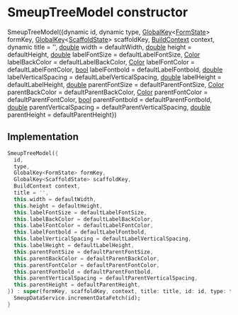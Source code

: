 


# SmeupTreeModel constructor







SmeupTreeModel({dynamic id, dynamic type, [GlobalKey](https://api.flutter.dev/flutter/widgets/GlobalKey-class.html)&lt;[FormState](https://api.flutter.dev/flutter/widgets/FormState-class.html)> formKey, [GlobalKey](https://api.flutter.dev/flutter/widgets/GlobalKey-class.html)&lt;[ScaffoldState](https://api.flutter.dev/flutter/material/ScaffoldState-class.html)> scaffoldKey, [BuildContext](https://api.flutter.dev/flutter/widgets/BuildContext-class.html) context, dynamic title = '', [double](https://api.flutter.dev/flutter/dart-core/double-class.html) width = defaultWidth, [double](https://api.flutter.dev/flutter/dart-core/double-class.html) height = defaultHeight, [double](https://api.flutter.dev/flutter/dart-core/double-class.html) labelFontSize = defaultLabelFontSize, [Color](https://api.flutter.dev/flutter/dart-ui/Color-class.html) labelBackColor = defaultLabelBackColor, [Color](https://api.flutter.dev/flutter/dart-ui/Color-class.html) labelFontColor = defaultLabelFontColor, [bool](https://api.flutter.dev/flutter/dart-core/bool-class.html) labelFontbold = defaultLabelFontbold, [double](https://api.flutter.dev/flutter/dart-core/double-class.html) labelVerticalSpacing = defaultLabelVerticalSpacing, [double](https://api.flutter.dev/flutter/dart-core/double-class.html) labelHeight = defaultLabelHeight, [double](https://api.flutter.dev/flutter/dart-core/double-class.html) parentFontSize = defaultParentFontSize, [Color](https://api.flutter.dev/flutter/dart-ui/Color-class.html) parentBackColor = defaultParentBackColor, [Color](https://api.flutter.dev/flutter/dart-ui/Color-class.html) parentFontColor = defaultParentFontColor, [bool](https://api.flutter.dev/flutter/dart-core/bool-class.html) parentFontbold = defaultParentFontbold, [double](https://api.flutter.dev/flutter/dart-core/double-class.html) parentVerticalSpacing = defaultParentVerticalSpacing, [double](https://api.flutter.dev/flutter/dart-core/double-class.html) parentHeight = defaultParentHeight})





## Implementation

```dart
SmeupTreeModel({
  id,
  type,
  GlobalKey<FormState> formKey,
  GlobalKey<ScaffoldState> scaffoldKey,
  BuildContext context,
  title = '',
  this.width = defaultWidth,
  this.height = defaultHeight,
  this.labelFontSize = defaultLabelFontSize,
  this.labelBackColor = defaultLabelBackColor,
  this.labelFontColor = defaultLabelFontColor,
  this.labelFontbold = defaultLabelFontbold,
  this.labelVerticalSpacing = defaultLabelVerticalSpacing,
  this.labelHeight = defaultLabelHeight,
  this.parentFontSize = defaultParentFontSize,
  this.parentBackColor = defaultParentBackColor,
  this.parentFontColor = defaultParentFontColor,
  this.parentFontbold = defaultParentFontbold,
  this.parentVerticalSpacing = defaultParentVerticalSpacing,
  this.parentHeight = defaultParentHeight,
}) : super(formKey, scaffoldKey, context, title: title, id: id, type: type) {
  SmeupDataService.incrementDataFetch(id);
}
```







